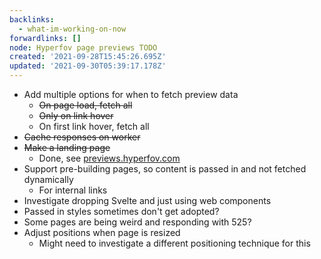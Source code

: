 ```yaml
---
backlinks:
  - what-im-working-on-now
forwardlinks: []
node: Hyperfov page previews TODO
created: '2021-09-28T15:45:26.695Z'
updated: '2021-09-30T05:39:17.178Z'
---
```


- Add multiple options for when to fetch preview data
  - ~~On page load, fetch all~~
  - ~~Only on link hover~~
  - On first link hover, fetch all
- ~~Cache responses on worker~~
- ~~Make a landing page~~ 
  - Done, see [previews.hyperfov.com](https://previews.hyperfov.com)
- Support pre-building pages, so content is passed in and not fetched dynamically 
  - For internal links 
- Investigate dropping Svelte and just using web components
- Passed in styles sometimes don't get adopted? 
- Some pages are being  weird and responding with 525? 
- Adjust positions when page is resized
  - Might need to investigate a different positioning technique for this
